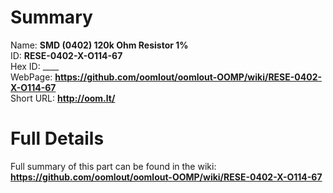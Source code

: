
Summary
=================
  
Name: __SMD (0402) 120k Ohm Resistor 1%__    
ID: __RESE-0402-X-O114-67__   
Hex ID: ____   
WebPage: __https://github.com/oomlout/oomlout-OOMP/wiki/RESE-0402-X-O114-67__   
Short URL: __http://oom.lt/__   

Full Details
==========================
Full summary of this part can be found in the wiki:   
__https://github.com/oomlout/oomlout-OOMP/wiki/RESE-0402-X-O114-67__    

